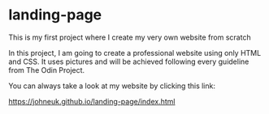 # landing-page
This is my first project where I create my very own website from scratch

In this project, I am going to create a professional website using only HTML and CSS. It uses pictures and will be achieved following every guideline from The Odin Project.

You can always take a look at my website by clicking this link:

https://johneuk.github.io/landing-page/index.html